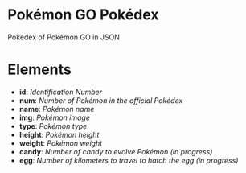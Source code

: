 # Pokémon GO Pokédex
Pokédex of Pokémon GO in JSON

# Elements
*   **id**: *Identification Number*
*   **num**: *Number of Pokémon in the official Pokédex*
*   **name**: *Pokémon name*
*   **img**: *Pokémon image*
*   **type**: *Pokémon type*
*   **height**: *Pokémon height*
*   **weight**: *Pokémon weight*
*   **candy**: *Number of candy to evolve Pokémon (in progress)*
*   **egg**: *Number of kilometers to travel to hatch the egg (in progress)*
